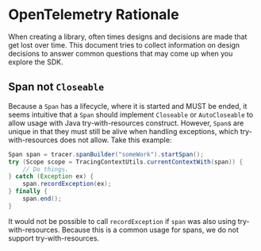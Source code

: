# OpenTelemetry Rationale

When creating a library, often times designs and decisions are made that get lost over time. This
document tries to collect information on design decisions to answer common questions that may come
up when you explore the SDK.

## Span not `Closeable`

Because a `Span` has a lifecycle, where it is started and MUST be ended, it seems intuitive that a
`Span` should implement `Closeable` or `AutoCloseable` to allow usage with Java try-with-resources
construct. However, `Span`s are unique in that they must still be alive when handling exceptions,
which try-with-resources does not allow. Take this example:

```java
Span span = tracer.spanBuilder("someWork").startSpan();
try (Scope scope = TracingContextUtils.currentContextWith(span)) {
    // Do things.
} catch (Exception ex) {
    span.recordException(ex);
} finally {
    span.end();
}
```

It would not be possible to call `recordException` if `span` was also using try-with-resources.
Because this is a common usage for spans, we do not support try-with-resources.